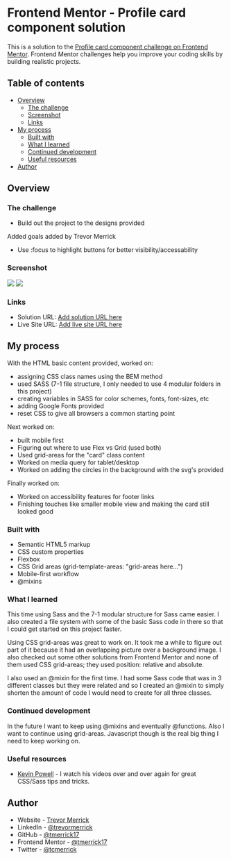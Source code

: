 # Frontend Mentor - Profile card component solution

This is a solution to the [Profile card component challenge on Frontend Mentor](https://www.frontendmentor.io/challenges/profile-card-component-cfArpWshJ). Frontend Mentor challenges help you improve your coding skills by building realistic projects. 

## Table of contents

- [Overview](#overview)
  - [The challenge](#the-challenge)
  - [Screenshot](#screenshot)
  - [Links](#links)
- [My process](#my-process)
  - [Built with](#built-with)
  - [What I learned](#what-i-learned)
  - [Continued development](#continued-development)
  - [Useful resources](#useful-resources)
- [Author](#author)

## Overview

### The challenge

- Build out the project to the designs provided

Added goals added by Trevor Merrick

- Use :focus to highlight buttons for better visibility/accessability

### Screenshot

![](./design/screenshot-mobile.jpg)
![](./design/screenshot-desktop.jpg)

### Links

- Solution URL: [Add solution URL here](https://your-solution-url.com)
- Live Site URL: [Add live site URL here](https://your-live-site-url.com)

## My process

With the HTML basic content provided, worked on:
  - assigning CSS class names using the BEM method
  - used SASS (7-1 file structure, I only needed to use 4 modular folders in this project)
  - creating variables in SASS for color schemes, fonts, font-sizes, etc
  - adding Google Fonts provided
  - reset CSS to give all browsers a common starting point

Next worked on:
  - built mobile first
  - Figuring out where to use Flex vs Grid (used both)
  - Used grid-areas for the "card" class content
  - Worked on media query for tablet/desktop
  - Worked on adding the circles in the background with the svg's provided

Finally worked on:
  - Worked on accessibility features for footer links
  - Finishing touches like smaller mobile view and making the card still looked good

### Built with

- Semantic HTML5 markup
- CSS custom properties
- Flexbox
- CSS Grid areas (grid-template-areas: "grid-areas here...")
- Mobile-first workflow
- @mixins

### What I learned

This time using Sass and the 7-1 modular structure for Sass came easier.  I also created a file system with some of the basic Sass code in there so that I could get started on this project faster.  

Using CSS grid-areas was great to work on. It took me a while to figure out part of it because it had an overlapping picture over a background image.  I also checked out some other solutions from Frontend Mentor and none of them used CSS grid-areas; they used position: relative and absolute.

I also used an @mixin for the first time.  I had some Sass code that was in 3 different classes but they were related and so I created an @mixin to simply shorten the amount of code I would need to create for all three classes.

### Continued development

In the future I want to keep using @mixins and eventually @functions.  Also I want to continue using grid-areas.  Javascript though is the real big thing I need to keep working on.

### Useful resources

- [Kevin Powell](https://www.youtube.com/channel/UCJZv4d5rbIKd4QHMPkcABCw) - I watch his videos over and over again for great CSS/Sass tips and tricks.

## Author

- Website - [Trevor Merrick](https://trevormerrick.com)
- LinkedIn - [@trevormerrick](https://www.linkedin.com/in/trevormerrick/)
- GitHub - [@tmerrick17](https://github.com/tmerrick17/)
- Frontend Mentor - [@tmerrick17](https://www.frontendmentor.io/profile/tmerrick17)
- Twitter - [@tcmerrick](https://www.twitter.com/tcmerrick)

